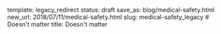 template: legacy_redirect
status: draft
save_as: blog/medical-safety.html
new_url: 2018/07/11/medical-safety.html
slug: medical-safety_legacy  # Doesn't matter
title: Doesn't matter
